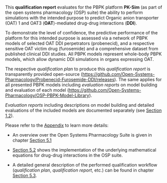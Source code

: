This **qualification report** evaluates for the PBPK platform **PK-Sim** (as part of the open systems pharmacology (OSP) suite) the ability to perform simulations with the intended purpose to predict Organic anion transporter (OAT) 1 and OAT3 (**OAT**)-mediated drug-drug interactions (**DDI**).

To demonstrate the level of confidence, the predictive performance of the platform for this intended purpose is assessed via a network of PBPK models of selected OAT DDI perpetrators (probenecid), and a respective sensitive OAT victim drug (furosemide) and a comprehensive dataset from published clinical DDI studies. All PBPK models represent whole-body PBPK models, which allow dynamic DDI simulations in organs expressing OAT. 

The respective *qualification plan* to produce this *qualification report* is transparently provided open-source (https://github.com/Open-Systems-Pharmacology/Probenecid-Furosemide-DDI/releases). The same applies for all presented PBPK models including *evaluation reports* on model building and evaluation of each model (https://github.com/Open-Systems-Pharmacology/OSP-PBPK-Model-Library).

*Evaluation reports* including descriptions on model building and detailed evaluations of the included models are documented separately (see [Section 1.2](#12-oat-ddi-network)).

Please refer to the [Appendix](#5-appendix) to learn more details:

- An overview over the Open Systems Pharmacology Suite is given in chapter [Section 5.1](#51-open-systems-pharmacology-suite-osps-introduction)

- [Section 5.2](#52-mathematical-implementation-of-drug-drug-interactions) shows the implementation of the underlying mathematical equations for drug-drug interactions in the OSP suite.

- A detailed general description of the performed qualification workflow (*qualification plan*, *qualification report*, etc.) can be found in chapter [Section 5.3](#53-automatic-re-qualification-workflow).

  


